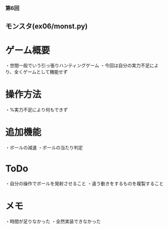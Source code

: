 ### 第6回
## モンスタ(ex06/monst.py)
# ゲーム概要
・世間一般でいう引っ張りハンティングゲーム
・今回は自分の実力不足により、全くゲームとして機能せず
# 操作方法
・%実力不足により何もできず
# 追加機能
・ボールの減速
・ボールの当たり判定
# ToDo
・自分の操作でボールを発射させること
・違う動きをするものを複製すること
# メモ
・時間が足りなかった
・全然実装できなかった